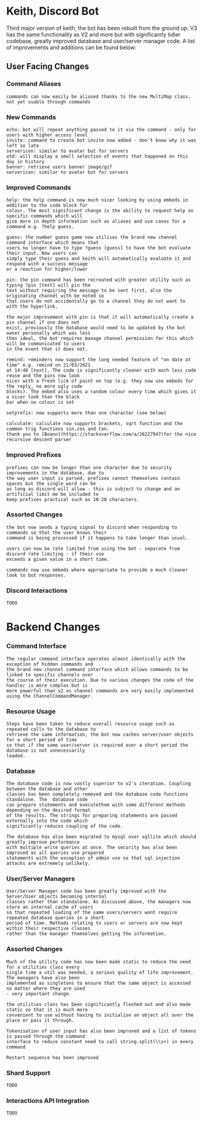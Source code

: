 # Keith, Discord Bot

Third major version of keith, the bot has been rebuilt from the ground up. V3 has the same functionality as V2 and more
but with significantly tidier codebase, greatly improved database and user/server manager code. A list of improvements
and additions can be found below: 

## User Facing Changes

### Command Aliases
    commands can now easily be aliased thanks to the new MultiMap class, not yet usable through commands

### New Commands
    echo: bot will repeat anything passed to it via the command - only for users with higher access level
    invite: command to create bot invite now added - don't know why it was left so late
    servericon: similar to avatar but for servers
    otd: will display a small selection of events that happened on this day in history
    banner: retrieve users banner image/gif
    servericon: similar to avatar but for servers
    
    
### Improved Commands

    help: the help command is now much nicer looking by using embeds in addition to the code block for
    colour. The most significant change is the ability to request help on specific commands which will
    give more in depth information such as aliases and use cases for a command e.g. ?help guess. 
    
    guess: the number guess game now utilises the brand new channel command interface which means that 
    users no longer have to type ?guess [guess] to have the bot evaluate their input. Now users can 
    simply type their guess and keith will automatically evaluate it and respond with a success message
    or a reaction for higher/lower

    pin: the pin command has been recreated with greater utility such as typing ?pin [text] will pin the
    text without requiring the message to be sent first, also the originating channel with be noted so 
    that users do not accidentally go to a channel they do not want to with the hyperlink. 

    the major improvement with pin is that it will automatically create a pin channel if one does not 
    exist, previously the database would need to be updated by the bot owner personally which was less
    than ideal, the bot requires manage channel permission for this which will be communicated to users
    in the event that it does not. 

    remind: reminders now support the long needed feature of "on date at time" e.g. remind on 21/03/2021
    at 14:40 [text]. The code is significantly cleaner with much less code reuse and the pins now look
    nicer with a fresh lick of paint on top (e.g. they now use embeds for the reply, no more ugly code 
    blocks). The embed also uses a random colour every time which gives it a nicer look than the black
    bar when no colour is set

    setprefix: now supports more than one character (see below)

    calculate: calculate now supports brackets, sqrt function and the common trig functions sin,cos and tan. 
    thank you to [Boann](https://stackoverflow.com/a/26227947)for the nice recursive descent parser

### Improved Prefixes
    prefixes can now be longer than one character due to security improvements in the database, due to 
    the way user input is parsed, prefixes cannot themselves contain spaces but the single word can be
    as long as discord will allow - this is subject to change and an artificial limit me be included to
    keep prefixes practical such as 10-20 characters. 

### Assorted Changes
    the bot now sends a typing signal to discord when responding to commands so that the user knows their
    command is being processed if it happens to take longer than usual. 

    users can now be rate limited from using the bot - separate from discord rate limiting - if their use 
    exceeds a given value in a short time.

    commands now use embeds where appropriate to provide a much cleaner look to bot responses. 

### Discord Interactions
    TODO

# Backend Changes

### Command Interface
    The regular command interface operates almost identically with the exception of hidden commands and 
    the brand new channel command interface which allows commands to be linked to specific channels over
    the course of their execution. Due to various changes the code of the handler is more complex but is 
    more powerful than v2 as channel commands are very easily implemented using the ChannelCommandManager.

### Resource Usage
    Steps have been taken to reduce overall resource usage such as repeated calls to the database to 
    retrieve the same information, the bot now caches server/user objects for a short period of time
    so that if the same user/server is required over a short period the database is not unnecessarily
    loaded.

### Database
    The database code is now vastly superior to v2's iteration. Coupling between the database and other
    classes has been completely removed and the database code functions standalone. The  database code 
    can prepare statements and executethem with some different methods depending on the desired format 
    of the results. The strings for preparing statements are passed externally into the code which 
    significantly reduces coupling of the code. 

    The database has also been migrated to mysql over sqllite which should greatly improve performance 
    with multiple write queries at once. The security has also been improved as all queries use prepared 
    statements with the exception of admin use so that sql injection attacks are extremely unlikely. 

### User/Server Managers
    User/Server Manager code has been greatly improved with the Server/User objects becoming internal
    classes rather than standalone. As discussed above, the managers now store an internal cache of users
    so that repeated loading of the same users/servers wont require repeated database queries in a short 
    period of time. Methods relating to users or servers are now kept within their respective classes
    rather than the manager themselves getting the information.

### Assorted Changes
    Much of the utility code has now been made static to reduce the need for a utilities class every
    single time a util was needed, a serious quality of life improvement. The managers have also been 
    implemented as singletons to ensure that the same object is accessed no matter where they are used
    - very important change. 

    the utilities class has been significantly fleshed out and also made static so that it is much more
    convenient to use without having to initialise an object all over the place or pass it through.

    Tokenisation of user input has also been improved and a list of tokens is passed through the command 
    interface to reduce constant need to call string.split(\\s+) in every command

    Restart sequence has been improved

### Shard Support
    TODO 

### Interactions API Integration
    TODO 

